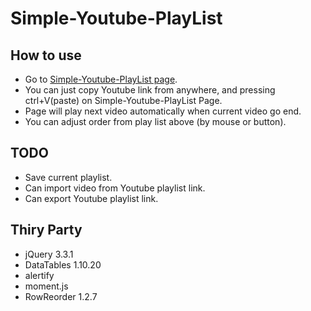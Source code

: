 # Simple-Youtube-PlayList

## How to use

 - Go to [Simple-Youtube-PlayList page](https://sam830917.github.io/Simple-Youtube-PlayList/).
 - You can just copy Youtube link from anywhere, and pressing ctrl+V(paste) on Simple-Youtube-PlayList Page.
 - Page will play next video automatically when current video go end.
 - You can adjust order from play list above (by mouse or button).
 
## TODO
 - Save current playlist.
 - Can import video from Youtube playlist link.
 - Can export Youtube playlist link.
 
## Thiry Party
 - jQuery 3.3.1
 - DataTables 1.10.20
 - alertify
 - moment.js
 - RowReorder 1.2.7
